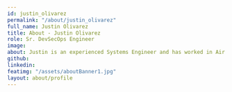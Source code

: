 ```yaml
---
id: justin_olivarez
permalink: "/about/justin_olivarez"
full_name: Justin Olivarez
title: About - Justin Olivarez
role: Sr. DevSecOps Engineer
image: 
about: Justin is an experienced Systems Engineer and has worked in Air Force Cyber Weapon Systems and managed them from on-prem to cloud environments. He is RedHat certified and has managed the architecture, baselining, and documentation of deploying infrastructures manually and utilizing Infrastructure as Code. He loves learning new technologies and solving problems. In his spare time, he loves spending time with his family, riding motorcycles, and traveling.  
github: 
linkedin: 
featimg: "/assets/aboutBanner1.jpg"
layout: about/profile
---
```


